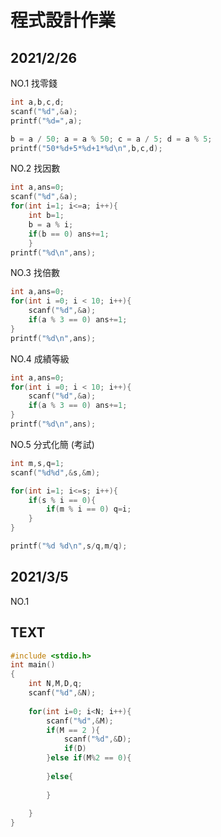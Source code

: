 # 程式設計作業
## 2021/2/26

 NO.1 找零錢
```c
int a,b,c,d;
scanf("%d",&a);
printf("%d=",a);

b = a / 50; a = a % 50; c = a / 5; d = a % 5;
printf("50*%d+5*%d+1*%d\n",b,c,d);
```

 NO.2 找因數
```c
int a,ans=0;
scanf("%d",&a);
for(int i=1; i<=a; i++){
	int b=1;
	b = a % i;
	if(b == 0) ans+=1;
	}
printf("%d\n",ans);
```

 NO.3 找倍數
```c
int a,ans=0;
for(int i =0; i < 10; i++){
	scanf("%d",&a);
	if(a % 3 == 0) ans+=1;
}
printf("%d\n",ans);
```

 NO.4 成績等級
```c
int a,ans=0;
for(int i =0; i < 10; i++){
	scanf("%d",&a);
	if(a % 3 == 0) ans+=1;
}
printf("%d\n",ans);
```

 NO.5 分式化簡 (考試)
```c
int m,s,q=1;
scanf("%d%d",&s,&m);

for(int i=1; i<=s; i++){
	if(s % i == 0){
		if(m % i == 0) q=i;
	}
}

printf("%d %d\n",s/q,m/q);
```

## 2021/3/5

NO.1


## TEXT

```c
#include <stdio.h>
int main()
{
    int N,M,D,q;
    scanf("%d",&N);
    
    for(int i=0; i<N; i++){
        scanf("%d",&M);
        if(M == 2 ){
            scanf("%d",&D);
            if(D)
        }else if(M%2 == 0){
        
        }else{
        
        }
        
    }
}
```


